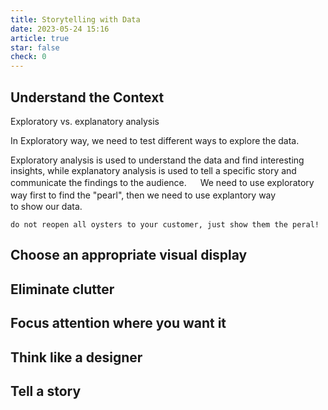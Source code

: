 ```yaml
---
title: Storytelling with Data
date: 2023-05-24 15:16
article: true
star: false
check: 0
---
```


## Understand the Context
Exploratory vs. explanatory analysis

In Exploratory way, we need to test different ways to explore the data.

Exploratory analysis is used to understand the data and find interesting insights, while explanatory analysis is used to tell a specific story and communicate the findings to the audience.
　
We need to use exploratory way first to find the "pearl", then we need to use explantory way　
　
　
　
 to show our data.

```ad-tip
do not reopen all oysters to your customer, just show them the peral!
```


## Choose an appropriate visual display

## Eliminate clutter

## Focus attention where you want it

## Think like a designer

## Tell a story
